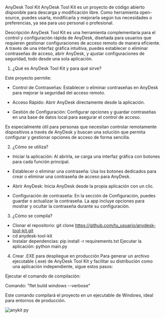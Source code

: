 AnyDesk Tool Kit
AnyDesk Tool Kit es un proyecto de código abierto disponible para descarga y modificación libre. Como herramienta open-source, puedes usarla, modificarla y mejorarla según tus necesidades o preferencias, ya sea para uso personal o profesional.

Descripción
AnyDesk Tool Kit es una herramienta complementaria para el control y configuración rápida de AnyDesk, diseñada para usuarios que requieren gestionar configuraciones de acceso remoto de manera eficiente. A través de una interfaz gráfica intuitiva, puedes establecer o eliminar contraseñas de acceso, abrir AnyDesk, y ajustar configuraciones de seguridad, todo desde una sola aplicación.


1. ¿Qué es AnyDesk Tool Kit y para qué sirve?

Este proyecto permite:
- Control de Contraseñas: Establecer o eliminar contraseñas en AnyDesk para mejorar la seguridad del acceso remoto.

- Acceso Rápido: Abrir AnyDesk directamente desde la aplicación.

- Gestión de Configuración: Configurar opciones y guardar contraseñas en una base de datos local para asegurar el control de acceso.

Es especialmente útil para personas que necesitan controlar remotamente dispositivos a través de AnyDesk y buscan una solución que permita configurar y gestionar opciones de acceso de forma sencilla.


2. ¿Cómo se utiliza?
   
- Iniciar la aplicación: Al abrirla, se carga una interfaz gráfica con botones para cada función principal.

- Establecer o eliminar una contraseña: Usa los botones dedicados para crear o eliminar una contraseña de acceso para AnyDesk.

- Abrir AnyDesk: Inicia AnyDesk desde la propia aplicación con un clic.

- Configuración de contraseña: En la sección de Configuración, puedes guardar o actualizar la contraseña. La app incluye opciones para mostrar y ocultar la contraseña durante su configuración.


3. ¿Cómo se compila?
   
- Clonar el repositorio: git clone https://github.com/tu_usuario/anydesk-tool-kit.git
- cd anydesk-tool-kit
- Instalar dependencias: pip install -r requirements.txt
Ejecutar la aplicación: python main.py

4. Crear .EXE para despliegue en producción
Para generar un archivo ejecutable (.exe) de AnyDesk Tool Kit y facilitar su distribución como una aplicación independiente, sigue estos pasos:

Ejecutar el comando de compilación:

Comando: "flet build windows --verbose"

Este comando compilará el proyecto en un ejecutable de Windows, ideal para entornos de producción.

![anykit py](https://github.com/user-attachments/assets/276ec3f9-320b-4df4-a028-24384152f00c)


